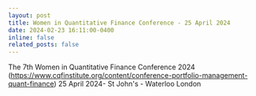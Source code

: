 ```yaml
---
layout: post
title: Women in Quantitative Finance Conference - 25 April 2024 
date: 2024-02-23 16:11:00-0400
inline: false
related_posts: false
---
```


The 7th Women in Quantitative Finance Conference 2024 (https://www.cqfinstitute.org/content/conference-portfolio-management-quant-finance) 25 April 2024- St John's - Waterloo London
